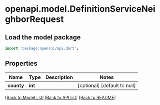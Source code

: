 # openapi.model.DefinitionServiceNeighborRequest

## Load the model package
```dart
import 'package:openapi/api.dart';
```

## Properties
Name | Type | Description | Notes
------------ | ------------- | ------------- | -------------
**county** | **int** |  | [optional] [default to null]

[[Back to Model list]](../README.md#documentation-for-models) [[Back to API list]](../README.md#documentation-for-api-endpoints) [[Back to README]](../README.md)


